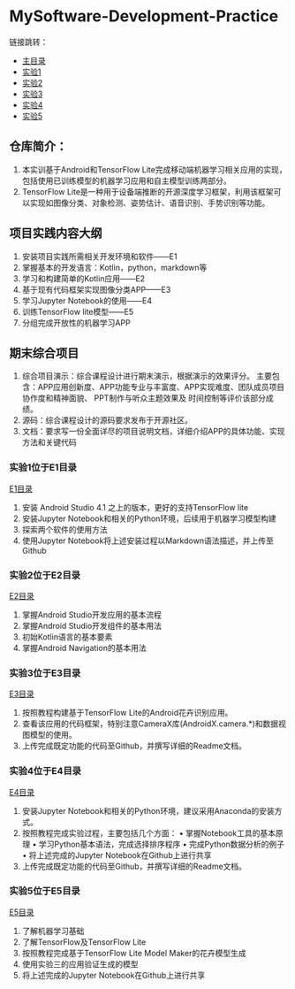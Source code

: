 # MySoftware-Development-Practice

链接跳转：

- [主目录](https://github.com/ZW-Q/MySoftware-Development-Practice)
- [实验1](https://github.com/ZW-Q/MySoftware-Development-Practice/tree/main/E1)
- [实验2](https://github.com/ZW-Q/MySoftware-Development-Practice/tree/main/E2)
- [实验3](https://github.com/ZW-Q/MySoftware-Development-Practice/tree/main/E3)
- [实验4](https://github.com/ZW-Q/MySoftware-Development-Practice/tree/main/E4)
- [实验5](https://github.com/ZW-Q/MySoftware-Development-Practice/tree/main/E5)

## 仓库简介：

1. 本实训基于Android和TensorFlow Lite完成移动端机器学习相关应用的实现，包括使用已训练模型的机器学习应用和自主模型训练两部分。
2. TensorFlow Lite是一种用于设备端推断的开源深度学习框架，利用该框架可以实现如图像分类、对象检测、姿势估计、语音识别、手势识别等功能。

## 项目实践内容大纲

1. 安装项目实践所需相关开发环境和软件——E1 
2. 掌握基本的开发语言：Kotlin，python，markdown等
3. 学习和构建简单的Kotlin应用——E2 
4. 基于现有代码框架实现图像分类APP——E3 
5. 学习Jupyter Notebook的使用——E4 
6. 训练TensorFlow lite模型——E5 
7. 分组完成开放性的机器学习APP

## 期末综合项目

1. 综合项目演示：综合课程设计进行期末演示，根据演示的效果评分。 主要包含：APP应用创新度、APP功能专业与丰富度、APP实现难度、团队成员项目协作度和精神面貌、 PPT制作与听众主题效果及 时间控制等评价该部分成绩。
2. 源码：综合课程设计的源码要求发布于开源社区。
3. 文档：要求写一份全面详尽的项目说明文档，详细介绍APP的具体功能、实现方法和关键代码

### 实验1位于E1目录

[E1目录](https://github.com/ZW-Q/MySoftware-Development-Practice/tree/main/E1)

1. 安装 Android Studio 4.1 之上的版本，更好的支持TensorFlow lite
2. 安装Jupyter Notebook和相关的Python环境，后续用于机器学习模型构建
3. 探索两个软件的使用方法
4. 使用Jupyter Notebook将上述安装过程以Markdown语法描述，并上传至Github

### 实验2位于E2目录

[E2目录](https://github.com/ZW-Q/MySoftware-Development-Practice/tree/main/E2)

1. 掌握Android Studio开发应用的基本流程
2. 掌握Android Studio开发组件的基本用法
3. 初始Kotlin语言的基本要素
4. 掌握Android Navigation的基本用法

### 实验3位于E3目录

[E3目录](https://github.com/ZW-Q/MySoftware-Development-Practice/tree/main/E3)

1. 按照教程构建基于TensorFlow Lite的Android花卉识别应用。
2. 查看该应用的代码框架，特别注意CameraX库(AndroidX.camera.*)和数据视图模型的使用。
3. 上传完成既定功能的代码至Github，并撰写详细的Readme文档。

### 实验4位于E4目录

[E4目录](https://github.com/ZW-Q/MySoftware-Development-Practice/tree/main/E4)

1. 安装Jupyter Notebook和相关的Python环境，建议采用Anaconda的安装方式。
2. 按照教程完成实验过程，主要包括几个方面：
	• 掌握Notebook工具的基本原理
	• 学习Python基本语法，完成选择排序程序
	• 完成Python数据分析的例子
	• 将上述完成的Jupyter Notebook在Github上进行共享
3. 上传完成既定功能的代码至Github，并撰写详细的Readme文档。

### 实验5位于E5目录

[E5目录](https://github.com/ZW-Q/MySoftware-Development-Practice/tree/main/E5)

1. 了解机器学习基础
2. 了解TensorFlow及TensorFlow Lite
3. 按照教程完成基于TensorFlow Lite Model Maker的花卉模型生成
4. 使用实验三的应用验证生成的模型
5. 将上述完成的Jupyter Notebook在Github上进行共享
